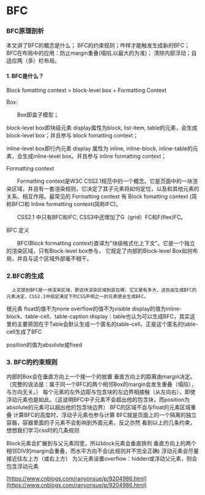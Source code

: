 
# BFC

### BFC原理剖析
本文讲了BFC的概念是什么； BFC的约束规则；咋样才能触发生成新的BFC；BFC在布局中的应用：防止margin重叠(塌陷,以最大的为准)； 清除内部浮动；自适应两（多）栏布局。

#### 1. BFC是什么？

Block fomatting context = block-level box + Formatting Context

Box:

　　Box即盒子模型；

block-level box即块级元素
display属性为block, list-item, table的元素，会生成block-level box；并且参与 block fomatting context；

inline-level box即行内元素
display 属性为 inline, inline-block, inline-table的元素，会生成inline-level box。并且参与 inline formatting context；

Formatting context

　　Formatting context是W3C CSS2.1规范中的一个概念。它是页面中的一块渲染区域，并且有一套渲染规则，它决定了其子元素将如何定位，以及和其他元素的关系、相互作用。最常见的 Formatting context 有 Block fomatting context (简称BFC)和 Inline formatting context(简称IFC)。

　　CSS2.1 中只有BFC和IFC, CSS3中还增加了G（grid）FC和F(flex)FC。 　　

BFC 定义

　　BFC(Block formatting context)直译为"块级格式化上下文"。它是一个独立的渲染区域，只有Block-level box参与， 它规定了内部的Block-level Box如何布局，并且与这个区域外部毫不相干。 　　　

### 2.BFC的生成

      上文提到BFC是一块渲染区域，那这块渲染区域到底在哪，它又是有多大，这些由生成BFC的元素决定，CSS2.1中规定满足下列CSS声明之一的元素便会生成BFC。

根元素
float的值不为none
overflow的值不为visible
display的值为inline-block、table-cell、table-caption
display：table也认为可以生成BFC，其实这里的主要原因在于Table会默认生成一个匿名的table-cell，正是这个匿名的table-cell生成了BFC

position的值为absolute或fixed

### 3. BFC的约束规则

内部的Box会在垂直方向上一个接一个的放置
垂直方向上的距离由margin决定。（完整的说法是：属于同一个BFC的两个相邻Box的margin会发生重叠（塌陷），与方向无关。）
每个元素的左外边距与包含块的左边界相接触（从左向右），即使浮动元素也是如此。（这说明BFC中子元素不会超出他的包含块，而position为absolute的元素可以超出他的包含块边界）
BFC的区域不会与float的元素区域重叠
计算BFC的高度时，浮动子元素也参与计算
BFC就是页面上的一个隔离的独立容器，容器里面的子元素不会影响到外面元素，反之亦然
看到以上的几条约束，想想我们学习css时的几条规则

Block元素会扩展到与父元素同宽，所以block元素会垂直排列
垂直方向上的两个相邻DIV的margin会重叠，而水平方向不会(此规则并不完全正确)
浮动元素会尽量接近往左上方（或右上方）
为父元素设置overflow：hidden或浮动父元素，则会包含浮动元素


[https://www.cnblogs.com/ranyonsue/p/9204986.html](https://www.cnblogs.com/ranyonsue/p/9204986.html)